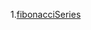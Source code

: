 1.[fibonacciSeries](https://github.com/mohd-muzamil/Algorithms-DataStructures/blob/main/dynamicProgramming/finocciSeries.js)
